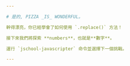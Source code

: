 ```yaml
---

# 是的, PIZZA _IS_ WONDERFUL。

幹得漂亮，你已經學會了如何使用 `.replace()` 方法！

接下來我們將探索 **numbers**，也就是**數字**。

運行 `jschool-javascripter` 命令並選擇下一個挑戰。

---
```


